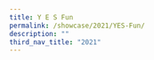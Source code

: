 ```yaml
---
title: Y E S Fun
permalink: /showcase/2021/YES-Fun/
description: ""
third_nav_title: "2021"
---
```

